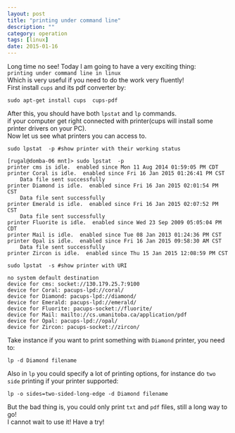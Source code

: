 ```yaml
---
layout: post
title: "printing under command line"
description: ""
category: operation
tags: [linux]
date: 2015-01-16
---
```

Long time no see! Today I am going to have a very exciting thing:  
`printing under command line in linux`  
Which is very useful if you need to do the work very fluently!  
First install `cups` and its pdf converter by:  

```shell
sudo apt-get install cups  cups-pdf
```

After this, you should have both `lpstat` and `lp` commands.  
if your computer get right connected with printer(cups will install some printer drivers on your PC).  
Now let us see what printers you can access to.  

```shell
sudo lpstat  -p #show printer with their working status
```


    [rugal@domba-06 mnt]> sudo lpstat  -p
    printer cms is idle.  enabled since Mon 11 Aug 2014 01:59:05 PM CDT
    printer Coral is idle.  enabled since Fri 16 Jan 2015 01:26:41 PM CST
        Data file sent successfully
    printer Diamond is idle.  enabled since Fri 16 Jan 2015 02:01:54 PM CST
        Data file sent successfully
    printer Emerald is idle.  enabled since Fri 16 Jan 2015 02:07:52 PM CST
        Data file sent successfully
    printer Fluorite is idle.  enabled since Wed 23 Sep 2009 05:05:04 PM CDT
    printer Mail is idle.  enabled since Tue 08 Jan 2013 01:24:36 PM CST
    printer Opal is idle.  enabled since Fri 16 Jan 2015 09:58:30 AM CST
        Data file sent successfully
    printer Zircon is idle.  enabled since Thu 15 Jan 2015 12:08:59 PM CST



```shell
sudo lpstat  -s #show printer with URI
```

    no system default destination
    device for cms: socket://130.179.25.7:9100
    device for Coral: pacups-lpd://coral/
    device for Diamond: pacups-lpd://diamond/
    device for Emerald: pacups-lpd://emerald/
    device for Fluorite: pacups-socket://fluorite/
    device for Mail: mailto://cs.umanitoba.ca/application/pdf
    device for Opal: pacups-lpd://opal/
    device for Zircon: pacups-socket://zircon/


Take instance if you want to print something with `Diamond` printer, you need to:  
```shell
lp -d Diamond filename
```

Also in `lp` you could specify a lot of printing options, for instance do `two side` printing if your printer supported:  

```shell
lp -o sides=two-sided-long-edge -d Diamond filename
```

But the bad thing is, you could only print `txt` and `pdf` files, still a long way to go!  
I cannot wait to use it! Have a try!
